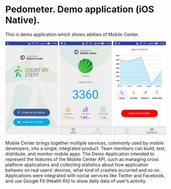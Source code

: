 Pedometer. Demo application (iOS Native). 
===================

This is demo application which shows ablities of Mobile Center.

![](Images/general.png)

Mobile Center brings together multiple services, commonly used by mobile developers, into a single, integrated product. Team members can build, test, distribute, and monitor mobile apps. The Demo Application intended to represent the features of the Mobile Center API, such as managing cross platform applications and collecting statistics about how application behaves on real users’ devices, what kind of crashes occurred and so on. Applications were integrated with social services like Twitter and Facebook, and use Google Fit (Health Kit) to show daily data of user’s activity.
